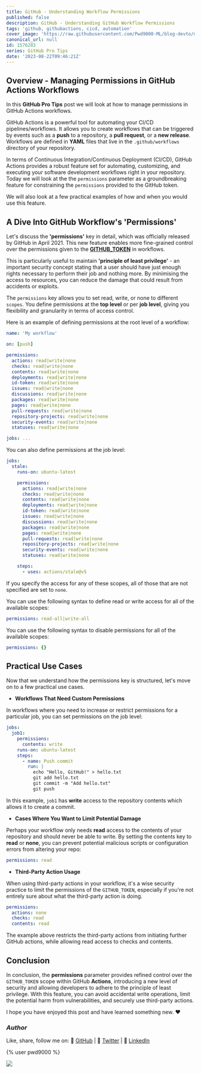 ```yaml
---
title: GitHub - Understanding Workflow Permissions
published: false
description: GitHub - Understanding GitHub Workflow Permissions
tags: 'github, githubactions, cicd, automation'
cover_image: 'https://raw.githubusercontent.com/Pwd9000-ML/blog-devto/main/posts/2023/GitHub-Workflow-Permissions/assets/main-gh-tips.png'
canonical_url: null
id: 1576283
series: GitHub Pro Tips
date: '2023-08-22T09:46:21Z'
---
```


## Overview - Managing Permissions in GitHub Actions Workflows

In this **GitHub Pro Tips** post we will look at how to manage permissions in GitHub Actions workflows.

GitHub Actions is a powerful tool for automating your CI/CD pipelines/workflows. It allows you to create workflows that can be triggered by events such as a **push** to a repository, a **pull request**, or a **new release**. Workflows are defined in **YAML** files that live in the `.github/workflows` directory of your repository.

In terms of Continuous Integration/Continuous Deployment (CI/CD), GitHub Actions provides a robust feature set for automating, customizing, and executing your software development workflows right in your repository. Today we will look at the the `permissions` parameter as a groundbreaking feature for constraining the `permissions` provided to the GitHub token.

We will also look at a few practical examples of how and when you would use this feature.

## A Dive Into GitHub Workflow's 'Permissions'

Let's discuss the **'permissions'** key in detail, which was officially released by GitHub in April 2021. This new feature enables more fine-grained control over the permissions given to the **[GITHUB_TOKEN](https://docs.github.com/en/actions/security-guides/automatic-token-authentication#about-the-github_token-secret)** in workflows.

This is particularly useful to maintain **'principle of least privilege'** - an important security concept stating that a user should have just enough rights necessary to perform their job and nothing more. By minimising the access to resources, you can reduce the damage that could result from accidents or exploits.

The `permissions` key allows you to set read, write, or none to different `scopes`. You define permissions at the **top level** or per **job level**, giving you flexibility and granularity in terms of access control.

Here is an example of defining permissions at the root level of a workflow:

```yaml
name: 'My workflow'

on: [push]

permissions:
  actions: read|write|none
  checks: read|write|none
  contents: read|write|none
  deployments: read|write|none
  id-token: read|write|none
  issues: read|write|none
  discussions: read|write|none
  packages: read|write|none
  pages: read|write|none
  pull-requests: read|write|none
  repository-projects: read|write|none
  security-events: read|write|none
  statuses: read|write|none

jobs: ...
```

You can also define permissions at the job level:

```yaml
jobs:
  stale:
    runs-on: ubuntu-latest

    permissions:
      actions: read|write|none
      checks: read|write|none
      contents: read|write|none
      deployments: read|write|none
      id-token: read|write|none
      issues: read|write|none
      discussions: read|write|none
      packages: read|write|none
      pages: read|write|none
      pull-requests: read|write|none
      repository-projects: read|write|none
      security-events: read|write|none
      statuses: read|write|none

    steps:
      - uses: actions/stale@v5
```

If you specify the access for any of these scopes, all of those that are not specified are set to `none`.

You can use the following syntax to define read or write access for all of the available scopes:

```yaml
permissions: read-all|write-all
```

You can use the following syntax to disable permissions for all of the available scopes:

```yaml
permissions: {}
```

## Practical Use Cases

Now that we understand how the permissions key is structured, let's move on to a few practical use cases.

- **Workflows That Need Custom Permissions**  

In workflows where you need to increase or restrict permissions for a particular job, you can set permissions on the job level:

```yaml
jobs:
  job1:
    permissions:
      contents: write
    runs-on: ubuntu-latest
    steps:
      - name: Push commit
        run: |
          echo "Hello, GitHub!" > hello.txt
          git add hello.txt
          git commit -m "Add hello.txt"
          git push
```

In this example, `job1` has **write** access to the repository contents which allows it to create a commit.

- **Cases Where You Want to Limit Potential Damage**  

Perhaps your workflow only needs **read** access to the contents of your repository and should never be able to write. By setting the contents key to **read** or **none**, you can prevent potential malicious scripts or configuration errors from altering your repo:  

```yaml
permissions: read
```

- **Third-Party Action Usage**

When using third-party actions in your workflow, it's a wise security practice to limit the permissions of the `GITHUB_TOKEN`, especially if you're not entirely sure about what the third-party action is doing.  

```yaml
permissions:
  actions: none
  checks: read
  contents: read
```

The example above restricts the third-party actions from initiating further GitHub actions, while allowing read access to checks and contents.  

## Conclusion

In conclusion, the **permissions** parameter provides refined control over the `GITHUB_TOKEN` scope within GitHub **Actions**, introducing a new level of security and allowing developers to adhere to the principle of least privilege. With this feature, you can avoid accidental write operations, limit the potential harm from vulnerabilities, and securely use third-party actions.  

I hope you have enjoyed this post and have learned something new. :heart:

### _Author_

Like, share, follow me on: :octopus: [GitHub](https://github.com/Pwd9000-ML) | :penguin: [Twitter](https://twitter.com/pwd9000) | :space_invader: [LinkedIn](https://www.linkedin.com/in/marcel-l-61b0a96b/)

{% user pwd9000 %}

<a href="https://www.buymeacoffee.com/pwd9000"><img src="https://img.buymeacoffee.com/button-api/?text=Buy me a coffee&emoji=&slug=pwd9000&button_colour=FFDD00&font_colour=000000&font_family=Cookie&outline_colour=000000&coffee_colour=ffffff"></a>
